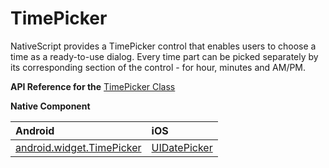 # TimePicker

NativeScript provides a TimePicker control that enables users to choose a time as a ready-to-use dialog. Every time part can be picked separately by its corresponding section of the control - for hour, minutes and AM/PM. 

**API Reference for the** [TimePicker Class](http://docs.nativescript.org/api-reference/modules/_ui_time_picker_.html)

**Native Component**

| Android                | iOS      |
|:-----------------------|:---------|
| [android.widget.TimePicker](http://developer.android.com/reference/android/widget/TimePicker.html) | [UIDatePicker](https://developer.apple.com/library/ios/documentation/UIKit/Reference/UIDatePicker_Class/index.html) | 

